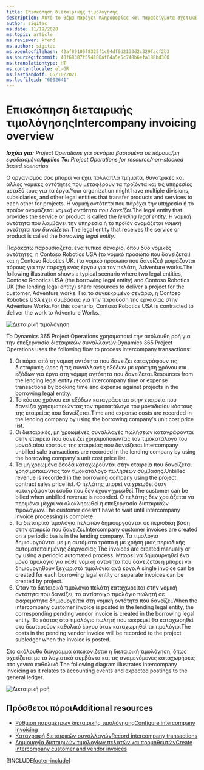 ```yaml
---
title: Επισκόπηση διεταιρικής τιμολόγησης
description: Αυτό το θέμα παρέχει πληροφορίες και παραδείγματα σχετικά με τη διεταιρική τιμολόγηση για έργα.
author: sigitac
ms.date: 11/19/2020
ms.topic: article
ms.reviewer: kfend
ms.author: sigitac
ms.openlocfilehash: 42af89105f8325f1c94df6d2133d2c329facf2b3
ms.sourcegitcommit: 40f68387f594180af64a5e5c748b6efa188bd300
ms.translationtype: HT
ms.contentlocale: el-GR
ms.lasthandoff: 05/10/2021
ms.locfileid: "6002641"
---
```

# <a name="intercompany-invoicing-overview"></a><span data-ttu-id="e23d0-103">Επισκόπηση διεταιρικής τιμολόγησης</span><span class="sxs-lookup"><span data-stu-id="e23d0-103">Intercompany invoicing overview</span></span>

<span data-ttu-id="e23d0-104">_**Ισχύει για:** Project Operations για σενάρια βασισμένα σε πόρους/μη εφοδιασμένα_</span><span class="sxs-lookup"><span data-stu-id="e23d0-104">_**Applies To:** Project Operations for resource/non-stocked based scenarios_</span></span>

<span data-ttu-id="e23d0-105">Ο οργανισμός σας μπορεί να έχει πολλαπλά τμήματα, θυγατρικές και άλλες νομικές οντότητες που μεταφέρουν τα προϊόντα και τις υπηρεσίες μεταξύ τους για τα έργα.</span><span class="sxs-lookup"><span data-stu-id="e23d0-105">Your organization might have multiple divisions, subsidiaries, and other legal entities that transfer products and services to each other for projects.</span></span> <span data-ttu-id="e23d0-106">Η νομική οντότητα που παρέχει την υπηρεσία ή το προϊόν ονομάζεται *νομική οντότητα που δανείζει*.</span><span class="sxs-lookup"><span data-stu-id="e23d0-106">The legal entity that provides the service or product is called the *lending legal entity*.</span></span> <span data-ttu-id="e23d0-107">Η νομική οντότητα που λαμβάνει την υπηρεσία ή το προϊόν ονομάζεται *νομική οντότητα που δανείζεται*.</span><span class="sxs-lookup"><span data-stu-id="e23d0-107">The legal entity that receives the service or product is called the *borrowing legal entity*.</span></span>

<span data-ttu-id="e23d0-108">Παρακάτω παρουσιάζεται ένα τυπικό σενάριο, όπου δύο νομικές οντότητες, η Contoso Robotics USA (το νομικό πρόσωπο που δανείζεται) και η Contoso Robotics UK. (το νομικό πρόσωπο που δανείζει) μοιράζονται πόρους για την παροχή ενός έργου για τον πελάτη, Adventure works.</span><span class="sxs-lookup"><span data-stu-id="e23d0-108">The following illustration shows a typical scenario where two legal entities, Contoso Robotics USA (the borrowing legal entity) and Contoso Robotics UK (the lending legal entity) share resources to deliver a project for the customer, Adventure works.</span></span> <span data-ttu-id="e23d0-109">Για το συγκεκριμένο σενάριο, η Contoso Robotics USA έχει συμβάσεις για την παράδοση της εργασίας στην Adventure Works.</span><span class="sxs-lookup"><span data-stu-id="e23d0-109">For this scenario, Contoso Robotics USA is contracted to deliver the work to Adventure Works.</span></span>

![Διεταιρική τιμολόγηση](./media/IntercompanyScenario.png) 

<span data-ttu-id="e23d0-111">Το Dynamics 365 Project Operations χρησιμοποιεί την ακόλουθη ροή για την επεξεργασία διεταιρικών συναλλαγών:</span><span class="sxs-lookup"><span data-stu-id="e23d0-111">Dynamics 365 Project Operations uses the following flow to process intercompany transactions:</span></span>

1. <span data-ttu-id="e23d0-112">Οι πόροι από τη νομική οντότητα που δανείζει καταγράφουν τις διεταιρικές ώρες ή τις συναλλαγές εξόδων με κράτηση χρόνου και εξόδων για έργα στη νόμιμη οντότητα που δανείζεται.</span><span class="sxs-lookup"><span data-stu-id="e23d0-112">Resources from the lending legal entity record intercompany time or expense transactions by booking time and expense against projects in the borrowing legal entity.</span></span>
2. <span data-ttu-id="e23d0-113">Το κόστος χρόνου και εξόδων καταγράφεται στην εταιρεία που δανείζει χρησιμοποιώντας τον τιμοκατάλογο του μοναδιαίου κόστους της εταιρείας που δανείζεται.</span><span class="sxs-lookup"><span data-stu-id="e23d0-113">Time and expense costs are recorded in the lending company by using the borrowing company's unit cost price list.</span></span>
3. <span data-ttu-id="e23d0-114">Οι διεταιρικές, μη χρεωμένες συναλλαγές πωλήσεων καταγράφονται στην εταιρεία που δανείζει χρησιμοποιώντας τον τιμοκατάλογο του μοναδιαίου κόστους της εταιρείας που δανείζεται.</span><span class="sxs-lookup"><span data-stu-id="e23d0-114">Intercompany unbilled sale transactions are recorded in the lending company by using the borrowing company's unit cost price list.</span></span>
4. <span data-ttu-id="e23d0-115">Τα μη χρεωμένα έσοδα καταχωρούνται στην εταιρεία που δανείζεται χρησιμοποιώντας τον τιμοκατάλογο πωλήσεων σύμβασης.</span><span class="sxs-lookup"><span data-stu-id="e23d0-115">Unbilled revenue is recorded in the borrowing company using the project contract sales price list.</span></span> <span data-ttu-id="e23d0-116">Ο πελάτης μπορεί να χρεωθεί όταν καταγράφονται έσοδα που δεν έχουν χρεωθεί.</span><span class="sxs-lookup"><span data-stu-id="e23d0-116">The customer can be billed when unbilled revenue is recorded.</span></span> <span data-ttu-id="e23d0-117">Ο πελάτης δεν χρειάζεται να περιμένει μέχρι να ολοκληρωθεί η επεξεργασία διεταιρικών τιμολογίων.</span><span class="sxs-lookup"><span data-stu-id="e23d0-117">The customer doesn't have to wait until intercompany invoice processing is complete.</span></span>
5. <span data-ttu-id="e23d0-118">Τα διεταιρικά τιμολόγια πελατών δημιουργούνται σε περιοδική βάση στην εταιρεία που δανείζει.</span><span class="sxs-lookup"><span data-stu-id="e23d0-118">Intercompany customer invoices are created on a periodic basis in the lending company.</span></span> <span data-ttu-id="e23d0-119">Τα τιμολόγια δημιουργούνται με μη αυτόματο τρόπο ή με χρήση μιας περιοδικής αυτοματοποιημένης διεργασίας.</span><span class="sxs-lookup"><span data-stu-id="e23d0-119">The invoices are created manually or by using a periodic automated process.</span></span> <span data-ttu-id="e23d0-120">Μπορεί να δημιουργηθεί ένα μόνο τιμολόγιο για κάθε νομική οντότητα που δανείζεται ή μπορεί να δημιουργηθούν ξεχωριστά τιμολόγια ανά έργο.</span><span class="sxs-lookup"><span data-stu-id="e23d0-120">A single invoice can be created for each borrowing legal entity or separate invoices can be created by project.</span></span>
6. <span data-ttu-id="e23d0-121">Όταν το διεταιρικό τιμολόγιο πελάτη καταχωρείται στην νομική οντότητα που δανείζει, το αντίστοιχο τιμολόγιο πωλητή σε εκκρεμότητα δημιουργείται στη νομική οντότητα που δανείζει.</span><span class="sxs-lookup"><span data-stu-id="e23d0-121">When the intercompany customer invoice is posted in the lending legal entity, the corresponding pending vendor invoice is created in the borrowing legal entity.</span></span> <span data-ttu-id="e23d0-122">Το κόστος στο τιμολόγιο πωλητή που εκκρεμεί θα καταχωρηθεί στο δευτερεύον καθολικό έργου όταν καταχωρηθεί το τιμολόγιο.</span><span class="sxs-lookup"><span data-stu-id="e23d0-122">The costs in the pending vendor invoice will be recorded to the project subledger when the invoice is posted.</span></span>

<span data-ttu-id="e23d0-123">Στο ακόλουθο διάγραμμα απεικονίζεται η διεταιρική τιμολόγηση, όπως σχετίζεται με τα λογιστικά συμβάντα και τις αναμενόμενες καταχωρήσεις στο γενικό καθολικό.</span><span class="sxs-lookup"><span data-stu-id="e23d0-123">The following diagram illustrates intercompany invoicing as it relates to accounting events and expected postings to the general ledger.</span></span>

![Διεταιρική ροή](./media/IntercompanyFlow.png)

## <a name="additional-resources"></a><span data-ttu-id="e23d0-125">Πρόσθετοι πόροι</span><span class="sxs-lookup"><span data-stu-id="e23d0-125">Additional resources</span></span>

- [<span data-ttu-id="e23d0-126">Ρύθμιση παραμέτρων διεταιρικής τιμολόγησης</span><span class="sxs-lookup"><span data-stu-id="e23d0-126">Configure intercompany invoicing</span></span>](configure-intercompany-invoicing.md)
- [<span data-ttu-id="e23d0-127">Καταγραφή διεταιρικών συναλλαγών</span><span class="sxs-lookup"><span data-stu-id="e23d0-127">Record intercompany transactions</span></span>](create-intercompany-transactions.md)
- [<span data-ttu-id="e23d0-128">Δημιουργία διεταιρικών τιμολογίων πελατών και προμηθευτών</span><span class="sxs-lookup"><span data-stu-id="e23d0-128">Create intercompany customer and vendor invoices</span></span>](create-intercompany-customer-vendor-invoices.md)


[!INCLUDE[footer-include](../includes/footer-banner.md)]